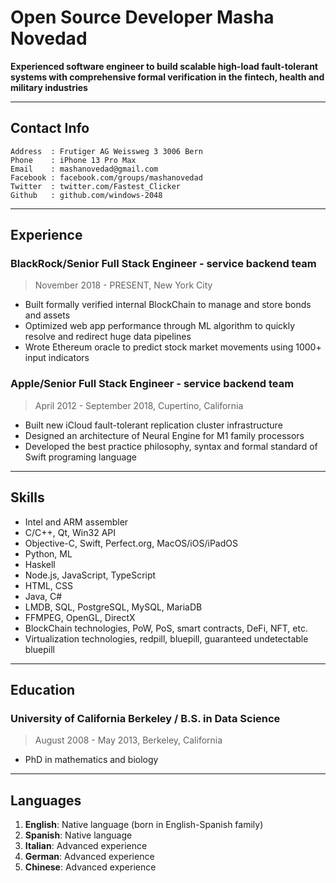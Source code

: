 # __Open Source Developer Masha Novedad__

__Experienced software engineer to build scalable high-load fault-tolerant systems with comprehensive formal verification in the fintech, health and military industries__

---

## __Contact Info__

```
Address  : Frutiger AG Weissweg 3 3006 Bern
Phone    : iPhone 13 Pro Max
Email    : mashanovedad@gmail.com
Facebook : facebook.com/groups/mashanovedad
Twitter  : twitter.com/Fastest_Clicker
Github   : github.com/windows-2048
```

---

## __Experience__

### __BlackRock/Senior Full Stack Engineer - service backend team__

> November 2018 - PRESENT, New York City

* Built formally verified internal BlockChain to manage and store bonds and assets
* Optimized web app performance through ML algorithm to quickly resolve and redirect huge data pipelines
* Wrote Ethereum oracle to predict stock market movements using 1000+ input indicators

### __Apple/Senior Full Stack Engineer - service backend team__

> April 2012 - September 2018, Cupertino, California

* Built new iCloud fault-tolerant replication cluster infrastructure
* Designed an architecture of Neural Engine for M1 family processors
* Developed the best practice philosophy, syntax and formal standard of Swift programing language

---

## __Skills__

- Intel and ARM assembler
- C/C++, Qt, Win32 API
- Objective-C, Swift, Perfect.org, MacOS/iOS/iPadOS
- Python, ML
- Haskell
- Node.js, JavaScript, TypeScript
- HTML, CSS
- Java, C#
- LMDB, SQL, PostgreSQL, MySQL, MariaDB
- FFMPEG, OpenGL, DirectX
- BlockChain technologies, PoW, PoS, smart contracts, DeFi, NFT, etc.
- Virtualization technologies, redpill, bluepill, guaranteed undetectable bluepill

---

## __Education__

### __University of California Berkeley / B.S. in Data Science__

> August 2008 - May 2013, Berkeley, California

* PhD in mathematics and biology

---

## __Languages__

1. **English**: Native language (born in English-Spanish family)
2. **Spanish**: Native language
3. **Italian**: Advanced experience
4. **German**: Advanced experience
4. **Chinese**: Advanced experience
